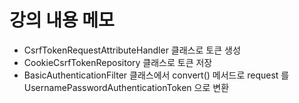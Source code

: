 # 강의 내용 메모

- CsrfTokenRequestAttributeHandler 클래스로 토큰 생성
- CookieCsrfTokenRepository 클래스로 토큰 저장
- BasicAuthenticationFilter 클래스에서 convert() 메서드로 request 를 UsernamePasswordAuthenticationToken 으로 변환
